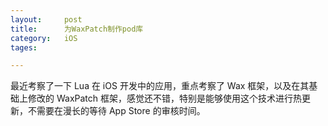 ```yaml
---
layout: 	post
title:		为WaxPatch制作pod库
category:	iOS
tages:		

---
```


最近考察了一下 Lua 在 iOS 开发中的应用，重点考察了 Wax 框架，以及在其基础上修改的 WaxPatch 框架，感觉还不错，特别是能够使用这个技术进行热更新，不需要在漫长的等待 App Store 的审核时间。

